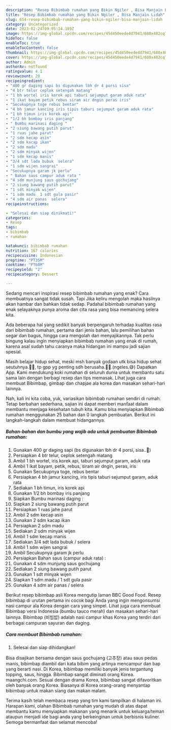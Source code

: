 ```yaml
---
description: "Resep Bibimbab rumahan yang Bikin Ngiler , Bisa Manjain Lidah"
title: "Resep Bibimbab rumahan yang Bikin Ngiler , Bisa Manjain Lidah"
slug: 654-resep-bibimbab-rumahan-yang-bikin-ngiler-bisa-manjain-lidah
category: Uncategorized
date: 2023-02-24T09:05:14.189Z
image: https://img-global.cpcdn.com/recipes/45d450eede4d7941/680x482cq70/bibimbab-rumahan-foto-resep-utama.jpg
hideToc: false
enableToc: true
enableTocContent: false
thumbnail: https://img-global.cpcdn.com/recipes/45d450eede4d7941/680x482cq70/bibimbab-rumahan-foto-resep-utama.jpg
cover: https://img-global.cpcdn.com/recipes/45d450eede4d7941/680x482cq70/bibimbab-rumahan-foto-resep-utama.jpg
author: Admin
authorAv: notfound
ratingvalue: 4.1
reviewcount: 20
recipeingredient:
- "400 gr daging sapi bs digunakan lbh dr 4 porsi sisa"
- "4 btr telur ceplok setengah matang"
- "1 bh wortel iris korek api taburi sejumput garam aduk rata"
- "1 ikat bayam petik rebus siram air dngin peras iris"
- "Secukupnya toge rebus bentar"
- "4 bh jamur kancing iris tipis taburi sejumput garam aduk rata"
- "1 bh timun iris korek api"
- "1/2 bh bombay iris panjang"
- " Bumbu marinasi daging "
- "2 siung bawang putih parut"
- "1 ruas jahe parut"
- "2 sdm kecap asin"
- "2 sdm kacap ikan"
- "2 sdm madu"
- "2 sdm minyak wijen"
- "1 sdm kecap manis"
- "3/4 sdt lada bubuk  selera"
- "1 sdm wijen sangrai"
- "Secukupnya garam jk perlu"
- " Bahan saus campur aduk rata "
- "4 sdm munjung saus gochujang"
- "2 siung bawang putih parut"
- "1 sdt minyak wijen"
- "1 sdm madu  1 sdt gula pasir"
- "4 sdm air panas  selera"
recipeinstructions:

- "Selesai dan siap dinikmati!"
categories:
- Resep
tags:
- bibimbab
- rumahan

katakunci: bibimbab rumahan 
nutrition: 167 calories
recipecuisine: Indonesian
preptime: "PT35M"
cooktime: "PT60M"
recipeyield: "2"
recipecategory: Dessert

---
```



Sedang mencari inspirasi resep bibimbab rumahan yang enak? Cara membuatnya sangat tidak susah. Tapi Jika keliru mengolah maka hasilnya akan hambar dan bahkan tidak sedap. Padahal bibimbab rumahan yang enak selayaknya punya aroma dan cita rasa yang bisa memancing selera kita.


Ada beberapa hal yang sedikit banyak berpengaruh terhadap kualitas rasa dari bibimbab rumahan, pertama dari jenis bahan, lalu pemilihan bahan segar dan bagus, hingga cara mengolah dan menyajikannya. Tak perlu bingung kalau ingin menyiapkan bibimbab rumahan yang enak di rumah, karena asal sudah tahu caranya maka hidangan ini mampu jadi sajian spesial.

Masih belajar hidup sehat, meski msh banyak godaan utk bisa hidup sehat seutuhnya.🤭😃, tp gpp yg penting sdh berusaha.🤭😃.(ngeles.😅) Dapatkan App. Kami mendukung koki rumahan di seluruh dunia untuk membantu satu sama lain dengan berbagi resep dan tips memasak. Lihat juga cara membuat Bibimbap, gimbap dan chapjae ala korea dan masakan sehari-hari lainnya.


Nah, kali ini kita coba, yuk, variasikan bibimbab rumahan sendiri di rumah. Tetap berbahan sederhana, sajian ini dapat memberi manfaat dalam membantu menjaga kesehatan tubuh kita. Kamu bisa menyiapkan Bibimbab rumahan menggunakan 25 bahan dan 0 langkah pembuatan. Berikut ini langkah-langkah dalam membuat hidangannya.

<!--inarticleads1-->

##### Bahan-bahan dan bumbu yang wajib ada untuk pembuatan Bibimbab rumahan:

1. Gunakan 400 gr daging sapi (bs digunakan lbh dr 4 porsi, sisa..🤔)
1. Persiapkan 4 btr telur, ceplok setengah matang
1. Ambil 1 bh wortel, iris korek api, taburi sejumput garam, aduk rata
1. Ambil 1 ikat bayam, petik, rebus, siram air dngin, peras, iris
1. Gunakan Secukupnya toge, rebus bentar
1. Persiapkan 4 bh jamur kancing, iris tipis taburi sejumput garam, aduk rata
1. Sediakan 1 bh timun, iris korek api
1. Gunakan 1/2 bh bombay iris panjang
1. Siapkan  Bumbu marinasi daging :
1. Siapkan 2 siung bawang putih parut
1. Persiapkan 1 ruas jahe parut
1. Ambil 2 sdm kecap asin
1. Gunakan 2 sdm kacap ikan
1. Persiapkan 2 sdm madu
1. Sediakan 2 sdm minyak wijen
1. Ambil 1 sdm kecap manis
1. Sediakan 3/4 sdt lada bubuk / selera
1. Ambil 1 sdm wijen sangrai
1. Ambil Secukupnya garam jk perlu
1. Persiapkan  Bahan saus (campur aduk rata) :
1. Gunakan 4 sdm munjung saus gochujang
1. Sediakan 2 siung bawang putih parut
1. Gunakan 1 sdt minyak wijen
1. Siapkan 1 sdm madu / 1 sdt gula pasir
1. Gunakan 4 sdm air panas / selera


Berikut resep bibimbap asli Korea mengutip laman BBC Good Food. Resep bibimbap di urutan pertama ini cocok bagi Anda yang ingin mengonsumsi nasi campur ala Korea dengan cara yang simpel. Lihat juga cara membuat Bibimbap versi Indonesia (bumbu tauco merah) dan masakan sehari-hari lainnya. Bibimbap (비빔밥) adalah nasi campur khas Korea yang terdiri dari berbagai campuran sayuran dan daging. 

<!--inarticleads2-->

##### Cara membuat Bibimbab rumahan:


1. Selesai dan siap dihidangkan!

Bisa disajikan bersama dengan saus gochujang (고추장) atau saus pedas manis, bibimbap diambil dari kata bibim yang artinya mencampur dan bap yang berarti nasi. Di Korea, bibimbap memiliki banyak jenis tergantung topping, saus, hingga. Bibimbap sangat diminati orang Korea. maangchi.com. Sesuai dengan drama Korea, bibimbap sangat difavoritkan oleh banyak orang Korea. Biasanya di Korea orang-orang menyantap bibimbap untuk makan siang dan makan malam. 

Terima kasih telah membaca resep yang tim kami tampilkan di halaman ini. Harapan kami, olahan Bibimbab rumahan yang mudah di atas dapat membantu kamu menyiapkan makanan yang menarik untuk keluarga/teman ataupun menjadi ide bagi anda yang berkeinginan untuk berbisnis kuliner. Semoga bermanfaat dan selamat mencoba!
